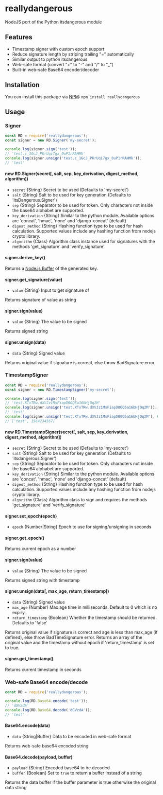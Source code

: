 # reallydangerous
NodeJS port of the Python itsdangerous module

## Features
- Timestamp signer with custom epoch support
- Reduce signature length by striping trailing "=" automatically
- Similar output to python itsdangerous
- Web-safe format (convert "+" to "-" and "/" to "_")
- Built-in web-safe Base64 encoder/decoder

## Installation
You can install this package via [NPM](https://npmjs.org/package/reallydangerous): `npm install reallydangerous`

## Usage
### Signer
```javascript
const RD = require('reallydangerous');
const signer = new RD.Signer('my-secret');

console.log(signer.sign('test'));
// 'test.c_1GcJ_PKrUqi7gx_0uP1rRAHMk'
console.log(signer.unsign('test.c_1GcJ_PKrUqi7gx_0uP1rRAHMk'));
// 'test'
```
#### new RD.Signer(secret[, salt, sep, key_derivation, digest_method, algorithm])
* `secret` {String} Secret to be used (Defaults to 'my-secret')
* `salt` {String} Salt to be used for key generation (Defaults to 'itsDangerous.Signer')
* `sep` {String} Separator to be used for token. Only characters not inside the base64 alphabet are supported.
* `key_derivation` {String} Similar to the python module. Available options are 'concat', 'hmac', 'none' and 'django-concat' (default)
* `digest_method` {String} Hashing function type to be used for hash calculation. Supported values include any hashing function from nodejs crypto library.
* `algorithm` {Class} Algorithm class instance used for signatures with the methods 'get_signature' and 'verify_signature'

#### signer.derive_key()
Returns a [Node.js Buffer](https://nodejs.org/dist/latest/docs/api/buffer.html) of the generated key.

#### signer.get_signature(value)
* `value` {String} Input to get signature of

Returns signature of value as string

#### signer.sign(value)
* `value` {String} The value to be signed

Returns signed string

#### signer.unsign(data)
* `data` {String} Signed value

Returns original value if signature is correct, else throw BadSignature error

### TimestampSigner
```javascript
const RD = require('reallydangerous');
const signer = new RD.TimestampSigner('my-secret');

console.log(signer.sign('test'));
// 'test.XTxTRw.dXVJz1MsFiapD0GQ5a16bHjOq2M'
console.log(signer.unsign('test.XTxTRw.dXVJz1MsFiapD0GQ5a16bHjOq2M'));
// 'test'
console.log(signer.unsign('test.XTxTRw.dXVJz1MsFiapD0GQ5a16bHjOq2M'), 0, true);
// ['test', 1564234567]
```

#### new RD.TimestampSigner(secret[, salt, sep, key_derivation, digest_method, algorithm])
* `secret` {String} Secret to be used (Defaults to 'my-secret')
* `salt` {String} Salt to be used for key generation (Defaults to 'itsdangerous.Signer')
* `sep` {String} Separator to be used for token. Only characters not inside the base64 alphabet are supported.
* `key_derivation` {String} Similar to the python module. Available options are 'concat', 'hmac', 'none' and 'django-concat' (default)
* `digest_method` {String} Hashing function type to be used for hash calculation. Supported values include any hashing function from nodejs crypto library.
* `algorithm` {Class} Algorithm class to sign and requires the methods 'get_signature' and 'verify_signature'

#### signer.set_epoch(epoch)
* `epoch` {Number|String} Epoch to use for signing/unsigning in seconds

#### signer.get_epoch()
Returns current epoch as a number

#### signer.sign(value)
* `value` {String} The value to be signed

Returns signed string with timestamp

#### signer.unsign(data[, max_age, return_timestamp])
* `data` {String} Signed value
* `max_age` {Number} Max age time in milliseconds. Default to 0 which is no expiry.
* `return_timestamp` {Boolean} Whether the timestamp should be returned. Defaults to 'false'

Returns original value if signature is correct and age is less than max_age (if defined), else throw BadTimeSignature error. Returns an array of the original value and the timestamp without epoch if 'return_timestamp' is set to true.

#### signer.get_timestamp()
Returns current timestamp in seconds

### Web-safe Base64 encode/decode
```javascript
const RD = require('reallydangerous');

console.log(RD.Base64.encode('test'));
// 'dGVzdA'
console.log(RD.Base64.decode('dGVzdA'));
// 'test'
```

#### Base64.encode(data)
* `data` {String|Buffer} Data to be encoded in web-safe format

Returns web-safe base64 encoded string

#### Base64.decode(payload, buffer)
* `payload` {String} Encoded base64 to be decoded
* `buffer` {Boolean} Set to `true` to return a buffer instead of a string

Returns the data buffer if the buffer parameter is true otherwise the original data string 